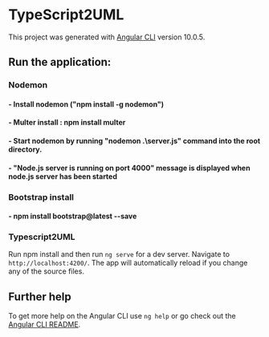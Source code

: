 # TypeScript2UML

This project was generated with [Angular CLI](https://github.com/angular/angular-cli) version 10.0.5.


## Run the application:

### Nodemon

#### - Install nodemon ("npm install -g nodemon") 
#### - Multer install : npm install multer
#### - Start nodemon by running  "nodemon .\server.js" command into the root directory.
#### - "Node.js server is running on port 4000" message is displayed when node.js server has been started 

### Bootstrap install
#### - npm install bootstrap@latest --save

### Typescript2UML

Run npm install and then run `ng serve` for a dev server. Navigate to `http://localhost:4200/`. The app will automatically reload if you change any of the source files.

## Further help

To get more help on the Angular CLI use `ng help` or go check out the [Angular CLI README](https://github.com/angular/angular-cli/blob/master/README.md).
